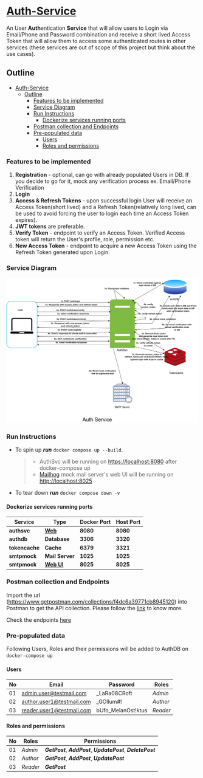 # [Auth-Service](./authsvc)

An User **Auth**entication **Service** that will allow users to Login via Email/Phone and Password combination and receive a short lived Access Token that will allow them to access some authenticated routes in other services (these services are out of scope of this project but think about the use cases).

## Outline

- [Auth-Service](#auth-service)
  - [Outline](#outline)
    - [Features to be implemented](#features-to-be-implemented)
    - [Service Diagram](#service-diagram)
    - [Run Instructions](#run-instructions)
      - [Dockerize services running ports](#dockerize-services-running-ports)
    - [Postman collection and Endpoints](#postman-collection-and-endpoints)
    - [Pre-populated data](#pre-populated-data)
      - [Users](#users)
      - [Roles and permissions](#roles-and-permissions)

### Features to be implemented

1. **Registration** - optional, can go with already populated Users in DB. If you decide to go for it, mock any verification process ex. Email/Phone Verification
2. **Login**
3. **Access & Refresh Tokens** - upon successful login User will receive an Access Token(short lived) and a Refresh Token(relatively long lived, can be used to avoid forcing the user to login each time an Access Token expires).
4. **JWT tokens** are preferable.
5. **Verify Token** - endpoint to verify an Access Token. Verified Access token will return the User's profile, role, permission etc.
6. **New Access Token** -  endpoint to acquire a new Access Token using the Refresh Token generated upon Login.

### Service Diagram

![alt](./diagrams/authsvc.drawio.png)

### Run Instructions

- To spin up _**run**_ `docker compose up --build`.
  >
  > - AuthSvc will be running on <https://localhost:8080> after docker-compose up
  > - [Mailhog][3] mock mail server's web UI will be running on <http://localhost:8025>
  >
- To tear down _**run**_ `docker compose down -v`

#### Dockerize services running ports

| Service | Type | Docker Port | Host Port |
|--------|-------|------------|------------|
| **authsvc** | [**Web**](https://localhost:8080) | **8080** | **8080** |
| **authdb** | **Database** | **3306** | **3320** |
| **tokencache** | **Cache** | **6379** | **3321** |
| **smtpmock**   | **Mail Server** | **1025** | **1025** |
| **smtpmock**   | [**Web UI**](http://localhost:8025)      | **8025** | **8025**

### Postman collection and Endpoints

Import the url (<https://www.getpostman.com/collections/f4dc6a39771cb8945120>) into Postman to get the API collection. Please follow the [link][1] to know more.

Check the endpoints [here][2]

### Pre-populated data

Following Users, Roles and their permissions will be added to AuthDB on `docker-compose up`

#### Users

No|Email                        |Password                           | Roles           |
--|-----------------------------|-----------------------------------|-----------------|
01|<admin.user@testmail.com>    |_LaRa08CRoft                       |  _Admin_        |
02|<author.user1@testmail.com>  |_GOllum#!                          |  _Author_       |
03|<reader.user1@testmail.com>  |bUfo_MelanOst!ktus                 |  _Reader_       |

#### Roles and permissions

No|Roles                        |Permissions                                                      |
--|-----------------------------|-----------------------------------------------------------------|
01|_Admin_                      | _**GetPost**_, _**AddPost**_, _**UpdatePost**_, _**DeletePost**_|
02|_Author_                     |_**GetPost**_, _**AddPost**_, _**UpdatePost**_                   |
03|_Reader_                     |_**GetPost**_                                                    |

[3]: https://github.com/mailhog/MailHog
[2]: https://github.com/ParthoShuvo/auth-system/tree/master/authsvc#postman-collection
[1]: https://learning.postman.com/docs/getting-started/importing-and-exporting-data/#:~:text=to%20import%20your%20api%20specifications%20into%20postman%3A
